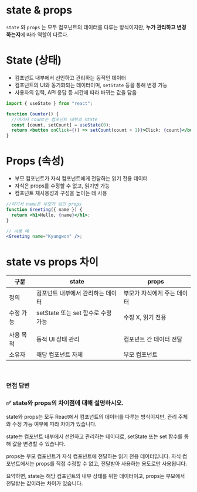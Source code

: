 # state & props

`state` 와 `props` 는 모두 컴포넌트의 데이터를 다루는 방식이지만, **누가 관리하고 변경하는지**에 따라 역할이 다르다.

# State (상태)

- 컴포넌트 내부에서 선언하고 관리하는 동적인 데이터
- 컴포넌트의 UI와 동기화되는 데이터이며, `setState` 등을 통해 변경 가능
- 사용자의 입력, API 응답 등 시간에 따라 바뀌는 값을 담음

```jsx
import { useState } from "react";

function Counter() {
  //여기서 count는 컴포넌트 내부의 state
  const [count, setCount] = useState(0);
  return <button onClick={() => setCount(count + 1)}>Click: {count}</button>;
}
```

# Props (속성)

- 부모 컴포넌트가 자식 컴포넌트에게 전달하는 읽기 전용 데이터
- 자식은 props를 수정할 수 없고, 읽기만 가능
- 컴포넌트 재사용성과 구성을 높이는 데 사용

```jsx
//여기서 name은 부모가 넘긴 props
function Greeting({ name }) {
  return <h1>Hello, {name}</h1>;
}

// 사용 예
<Greeting name="Kyungwon" />;
```

# state vs props 차이

| 구분      | state                              | props                       |
| --------- | ---------------------------------- | --------------------------- |
| 정의      | 컴포넌트 내부에서 관리하는 데이터  | 부모가 자식에게 주는 데이터 |
| 수정 가능 | setState 또는 set 함수로 수정 가능 | 수정 X, 읽기 전용           |
|           |
| 사용 목적 | 동적 UI 상태 관리                  | 컴포넌트 간 데이터 전달     |
| 소유자    | 해당 컴포넌트 자체                 | 부모 컴포넌트               |

<br/>

### 면접 답변

<aside>

### ✅ state와 props의 차이점에 대해 설명하시오.

state와 props는 모두 React에서 컴포넌트의 데이터를 다루는 방식이지만, 관리 주체와 수정 가능 여부에 따라 차이가 있습니다.

state는 컴포넌트 내부에서 선언하고 관리하는 데이터로, setState 또는 set 함수를 통해 값을 변경할 수 있습니다.

props는 부모 컴포넌트가 자식 컴포넌트에 전달하는 읽기 전용 데이터입니다. 자식 컴포넌트에서는 props를 직접 수정할 수 없고, 전달받아 사용하는 용도로만 사용됩니다.

요약하면, state는 해당 컴포넌트의 내부 상태를 위한 데이터이고, props는 부모에서 전달받는 값이라는 차이가 있습니다.

</aside>
